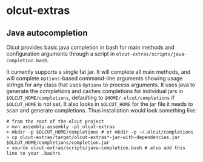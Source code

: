 # olcut-extras

## Java autocompletion

Olcut provides basic java completion in bash for main methods and configuration arguments through a script in `olcut-extras/scripts/java-completion.bash`.

It currently supports a single fat jar. It will complete all main methods, and will complete `Options`-based command-line arguments showing usage strings for any class that uses `Options` to process arguments. It uses java to generate the completions and caches completions for individual jars in `$OLCUT_HOME/completions`, defaulting to `$HOME/.olcut/completions` if `$OLCUT_HOME` is not set. It also looks in `$OLCUT_HOME` for the jar file it needs to scan and generate completions. Thus installation would look something like:

```
# from the root of the olcut project
> mvn assembly:assembly -pl olcut-extras
> mkdir -p $OLCUT_HOME/completions # or mkdir -p ~/.olcut/completions
> cp olcut-extras/target/olcut-extras*-jar-with-dependencies.jar $OLCUT_HOME/completions/completion.jar
> source olcut-extras/scripts/java-completion.bash # also add this line to your .bashrc
```
